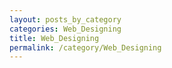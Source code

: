 ```yaml
---
layout: posts_by_category
categories: Web_Designing
title: Web_Designing
permalink: /category/Web_Designing
---
```

